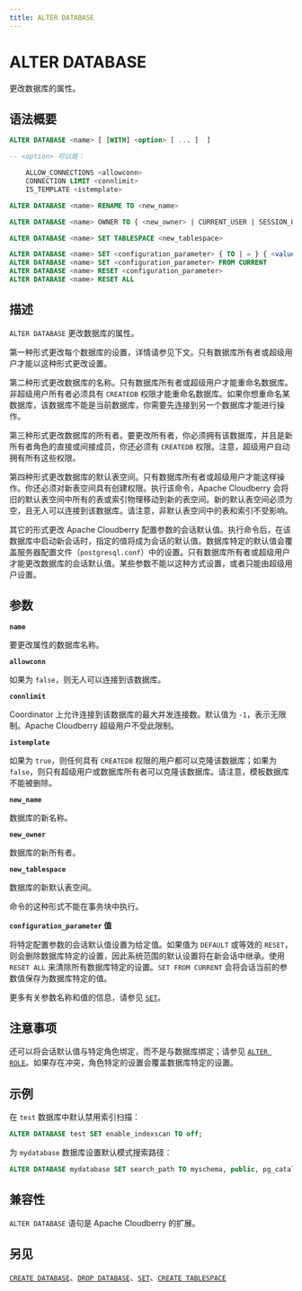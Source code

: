 ```yaml
---
title: ALTER DATABASE
---
```


# ALTER DATABASE

更改数据库的属性。

## 语法概要

```sql
ALTER DATABASE <name> [ [WITH] <option> [ ... ]  ]

-- <option> 可以是：

    ALLOW_CONNECTIONS <allowconn>
    CONNECTION LIMIT <connlimit>
    IS_TEMPLATE <istemplate>

ALTER DATABASE <name> RENAME TO <new_name>

ALTER DATABASE <name> OWNER TO { <new_owner> | CURRENT_USER | SESSION_USER }

ALTER DATABASE <name> SET TABLESPACE <new_tablespace>

ALTER DATABASE <name> SET <configuration_parameter> { TO | = } { <value> | DEFAULT }
ALTER DATABASE <name> SET <configuration_parameter> FROM CURRENT
ALTER DATABASE <name> RESET <configuration_parameter>
ALTER DATABASE <name> RESET ALL
```

## 描述

`ALTER DATABASE` 更改数据库的属性。

第一种形式更改每个数据库的设置，详情请参见下文。只有数据库所有者或超级用户才能以这种形式更改设置。

第二种形式更改数据库的名称。只有数据库所有者或超级用户才能重命名数据库。非超级用户所有者必须具有 `CREATEDB` 权限才能重命名数据库。如果你想重命名某数据库，该数据库不能是当前数据库，你需要先连接到另一个数据库才能进行操作。

第三种形式更改数据库的所有者。要更改所有者，你必须拥有该数据库，并且是新所有者角色的直接或间接成员，你还必须有 `CREATEDB` 权限。注意，超级用户自动拥有所有这些权限。

第四种形式更改数据库的默认表空间。只有数据库所有者或超级用户才能这样操作。你还必须对新表空间具有创建权限。执行该命令，Apache Cloudberry 会将旧的默认表空间中所有的表或索引物理移动到新的表空间。新的默认表空间必须为空，且无人可以连接到该数据库。请注意，非默认表空间中的表和索引不受影响。

其它的形式更改 Apache Cloudberry 配置参数的会话默认值。执行命令后，在该数据库中启动新会话时，指定的值将成为会话的默认值。数据库特定的默认值会覆盖服务器配置文件（`postgresql.conf`）中的设置。只有数据库所有者或超级用户才能更改数据库的会话默认值。某些参数不能以这种方式设置，或者只能由超级用户设置。

## 参数

**`name`**

要更改属性的数据库名称。

**`allowconn`**

如果为 `false`，则无人可以连接到该数据库。

**`connlimit`**

Coordinator 上允许连接到该数据库的最大并发连接数。默认值为 `-1`，表示无限制。Apache Cloudberry 超级用户不受此限制。

**`istemplate`**

如果为 `true`，则任何具有 `CREATEDB` 权限的用户都可以克隆该数据库；如果为 `false`，则只有超级用户或数据库所有者可以克隆该数据库。请注意，模板数据库不能被删除。

**`new_name`**

数据库的新名称。

**`new_owner`**

数据库的新所有者。

**`new_tablespace`**

数据库的新默认表空间。

命令的这种形式不能在事务块中执行。

**`configuration_parameter` 值**

将特定配置参数的会话默认值设置为给定值。如果值为 `DEFAULT` 或等效的 `RESET`，则会删除数据库特定的设置，因此系统范围的默认设置将在新会话中继承。使用 `RESET ALL` 来清除所有数据库特定的设置。`SET FROM CURRENT` 会将会话当前的参数值保存为数据库特定的值。

更多有关参数名称和值的信息，请参见 [`SET`](https://github.com/cloudberrydb/cloudberrydb-site/blob/cbdb-doc-validation/docs/sql-stmts/set.md)。

## 注意事项

还可以将会话默认值与特定角色绑定，而不是与数据库绑定；请参见 [`ALTER ROLE`](https://github.com/cloudberrydb/cloudberrydb-site/blob/cbdb-doc-validation/docs/sql-stmts/alter-role.md)。如果存在冲突，角色特定的设置会覆盖数据库特定的设置。

## 示例

在 `test` 数据库中默认禁用索引扫描：

```sql
ALTER DATABASE test SET enable_indexscan TO off;
```

为 `mydatabase` 数据库设置默认模式搜索路径：

```sql
ALTER DATABASE mydatabase SET search_path TO myschema, public, pg_catalog;
```

## 兼容性

`ALTER DATABASE` 语句是 Apache Cloudberry 的扩展。

## 另见

[`CREATE DATABASE`](/i18n/zh/docusaurus-plugin-content-docs/current/sql-stmts/create-database.md)、[`DROP DATABASE`](/i18n/zh/docusaurus-plugin-content-docs/current/sql-stmts/drop-database.md)、[`SET`](https://github.com/cloudberrydb/cloudberrydb-site/blob/cbdb-doc-validation/docs/sql-stmts/set.md)、[`CREATE TABLESPACE`](/i18n/zh/docusaurus-plugin-content-docs/current/sql-stmts/create-tablespace.md)
